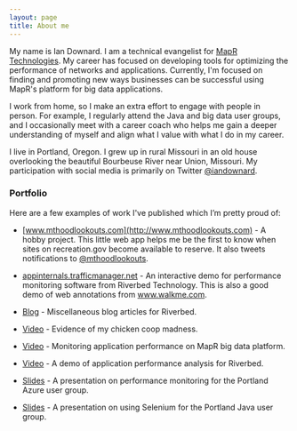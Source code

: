 ```yaml
---
layout: page
title: About me
---
```


My name is Ian Downard. I am a technical evangelist for [MapR Technologies](http://www.mapr.com). My career has focused on developing tools for optimizing the performance of networks and applications. Currently, I'm focused on finding and promoting new ways businesses can be successful using MapR's platform for big data applications. 

I work from home, so I make an extra effort to engage with people in person. For example, I regularly attend the Java and big data user groups, and I occasionally meet with a career coach who helps me gain a deeper understanding of myself and align what I value with what I do in my career.

I live in Portland, Oregon. I grew up in rural Missouri in an old house overlooking the beautiful Bourbeuse River near Union, Missouri. My participation with social media is primarily on Twitter [@iandownard](http://twitter.com/iandownard).

### Portfolio

Here are a few examples of work I've published which I’m pretty proud of:

* [www.mthoodlookouts.com](http://www.mthoodlookouts.com) - A hobby project. This little web app helps me be the first to know when sites on recreation.gov become available to reserve. It also tweets notifications to [@mthoodlookouts](https://twitter.com/mthoodlookouts).

* [appinternals.trafficmanager.net](http://appinternals.trafficmanager.net) - An interactive demo for performance monitoring software from Riverbed Technology. This is also a good demo of web annotations from www.walkme.com.

* [Blog](http://www.riverbed.com/blogs/authors/ian-downard.html) - Miscellaneous blog articles for Riverbed.

* [Video](http://www.voltaicsystems.com/blog/solar-powered-chicken-coop/) - Evidence of my chicken coop madness.

* [Video](https://youtu.be/qeZhVoq8muo) - Monitoring application performance on MapR big data platform.

* [Video](http://bit.ly/1ROnnKE) - A demo of application performance analysis for Riverbed.

* [Slides](http://bit.ly/1MzKWVd) - A presentation on performance monitoring for the Portland Azure user group.

* [Slides](http://bit.ly/appium-pjug-deck) - A presentation on using Selenium for the Portland Java user group.

